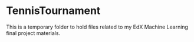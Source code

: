 # TennisTournament
This is a temporary folder to hold files related to my EdX Machine Learning final project materials.
